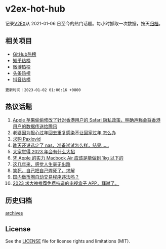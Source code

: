 # v2ex-hot-hub

 记录[V2EX](https://www.v2ex.com/)从 2021-01-06 日至今的热门话题。每小时抓取一次数据，按天[归档](archives)。
 
 ## 相关项目

- [GitHub热榜](https://github.com/snaildev/github-hot-hub)
- [知乎热榜](https://github.com/snaildev/zhihu-hot-hub)
- [微博热榜](https://github.com/snaildev/weibo-hot-hub)
- [头条热榜](https://github.com/snaildev/toutiao-hot-hub)
- [抖音热榜](https://github.com/snaildev/douyin-hot-hub)


 `更新时间：2023-01-02 01:06:16 +0800`

## 热议话题

1. [Apple 苹果偷偷修改了针对香港用户的 Safari 隐私政策，明确声称会将香港用户的数据传送给腾讯](https://www.v2ex.com/t/905897)
1. [老婆因为担心过年回去重复感染不让回家过年 怎么办](https://www.v2ex.com/t/905903)
1. [求购 Paxlovid](https://www.v2ex.com/t/905877)
1. [昨天还说选定了 nas，准备试试怎么样，结果……](https://www.v2ex.com/t/905908)
1. [大家觉得 2023 年会有什么大招](https://www.v2ex.com/t/905923)
1. [凭 Apple 的实力 Macbook Air 应该是能做到 1kg 以下的](https://www.v2ex.com/t/905869)
1. [这几年来，感觉人生毫无出路](https://www.v2ex.com/t/905915)
1. [笑死，自己把自己焊死了，求解](https://www.v2ex.com/t/905878)
1. [国内做币圈自动交易程序违法吗？](https://www.v2ex.com/t/905892)
1. [2023 求大神推荐免费抗造的电视盒子 APP，拜谢了。](https://www.v2ex.com/t/905907)

## 历史归档

[archives](archives)

## License

See the [LICENSE](LICENSE) file for license rights and limitations (MIT).

